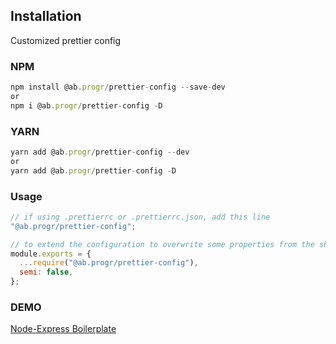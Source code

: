 ## Installation

Customized prettier config

### NPM

```js
npm install @ab.progr/prettier-config --save-dev
or
npm i @ab.progr/prettier-config -D
```

### YARN

```js
yarn add @ab.progr/prettier-config --dev
or
yarn add @ab.progr/prettier-config -D
```

### Usage

```js
// if using .prettierrc or .prettierrc.json, add this line
"@ab.progr/prettier-config";

// to extend the configuration to overwrite some properties from the shared configuration use .prettierrc.js
module.exports = {
  ...require("@ab.progr/prettier-config"),
  semi: false,
};
```

### DEMO

[Node-Express Boilerplate](https://github.com/AbProgr/boilerplates/blob/master/node/node-express/.eslintrc.json)
